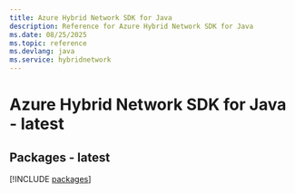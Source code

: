 ```yaml
---
title: Azure Hybrid Network SDK for Java
description: Reference for Azure Hybrid Network SDK for Java
ms.date: 08/25/2025
ms.topic: reference
ms.devlang: java
ms.service: hybridnetwork
---
```

# Azure Hybrid Network SDK for Java - latest
## Packages - latest
[!INCLUDE [packages](hybrid-network-index.md)]